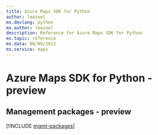 ```yaml
---
title: Azure Maps SDK for Python
author: lmazuel
ms.devlang: python
ms.author: lmazuel
description: Reference for Azure Maps SDK for Python
ms.topic: reference
ms.data: 08/09/2022
ms.service: maps
---
```

# Azure Maps SDK for Python - preview

## Management packages - preview
[!INCLUDE [mgmt-packages](maps-mgmt-index.md)]
